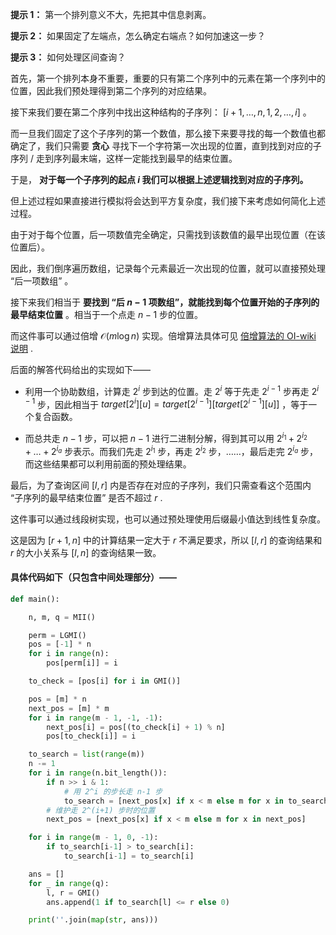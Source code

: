 **提示 1：** 第一个排列意义不大，先把其中信息剥离。

**提示 2：** 如果固定了左端点，怎么确定右端点？如何加速这一步？

**提示 3：** 如何处理区间查询？

首先，第一个排列本身不重要，重要的只有第二个序列中的元素在第一个序列中的位置，因此我们预处理得到第二个序列的对应结果。

接下来我们要在第二个序列中找出这种结构的子序列： $[i+1, \dots, n, 1, 2, \dots, i]$ 。

而一旦我们固定了这个子序列的第一个数值，那么接下来要寻找的每一个数值也都确定了，我们只需要 **贪心** 寻找下一个字符第一次出现的位置，直到找到对应的子序列 / 走到序列最末端，这样一定能找到最早的结束位置。

于是， **对于每一个子序列的起点 $i$ 我们可以根据上述逻辑找到对应的子序列。**

但上述过程如果直接进行模拟将会达到平方复杂度，我们接下来考虑如何简化上述过程。

由于对于每个位置，后一项数值完全确定，只需找到该数值的最早出现位置（在该位置后）。

因此，我们倒序遍历数组，记录每个元素最近一次出现的位置，就可以直接预处理 “后一项数组” 。

接下来我们相当于 **要找到 “后 $n-1$ 项数组”，就能找到每个位置开始的子序列的最早结束位置** 。相当于一个点走 $n-1$ 步的位置。

而这件事可以通过倍增 $\mathcal{O}(m\log n)$ 实现。倍增算法具体可见 [倍增算法的 OI-wiki 说明](https://oi-wiki.org/basic/binary-lifting/) .

后面的解答代码给出的实现如下——

- 利用一个协助数组，计算走 $2^i$ 步到达的位置。走 $2^i$ 等于先走 $2^{i-1}$ 步再走 $2^{i-1}$ 步，因此相当于 $target[2^i][u]=target[2^{i-1}][target[2^{i-1}][u]]$ ，等于一个复合函数。

- 而总共走 $n-1$ 步，可以把 $n-1$ 进行二进制分解，得到其可以用 $2^{i_1}+2^{i_2}+\dots+2^{i_a}$ 步表示。而我们先走 $2^{i_1}$ 步，再走 $2^{i_2}$ 步，……，最后走完 $2^{i_a}$ 步，而这些结果都可以利用前面的预处理结果。

最后，为了查询区间 $[l,r]$ 内是否存在对应的子序列，我们只需查看这个范围内 “子序列的最早结束位置” 是否不超过 $r$ .

这件事可以通过线段树实现，也可以通过预处理使用后缀最小值达到线性复杂度。

这是因为 $[r+1,n]$ 中的计算结果一定大于 $r$ 不满足要求，所以 $[l,r]$ 的查询结果和 $r$ 的大小关系与 $[l,n]$ 的查询结果一致。

#### 具体代码如下（只包含中间处理部分）——

```Python []
def main():

    n, m, q = MII()

    perm = LGMI()
    pos = [-1] * n
    for i in range(n):
        pos[perm[i]] = i

    to_check = [pos[i] for i in GMI()]

    pos = [m] * n
    next_pos = [m] * m
    for i in range(m - 1, -1, -1):
        next_pos[i] = pos[(to_check[i] + 1) % n]
        pos[to_check[i]] = i

    to_search = list(range(m))
    n -= 1
    for i in range(n.bit_length()):
        if n >> i & 1:
            # 用 2^i 的步长走 n-1 步
            to_search = [next_pos[x] if x < m else m for x in to_search]
        # 维护走 2^(i+1) 步时的位置
        next_pos = [next_pos[x] if x < m else m for x in next_pos]

    for i in range(m - 1, 0, -1):
        if to_search[i-1] > to_search[i]:
            to_search[i-1] = to_search[i]

    ans = []
    for _ in range(q):
        l, r = GMI()
        ans.append(1 if to_search[l] <= r else 0)

    print(''.join(map(str, ans)))
```